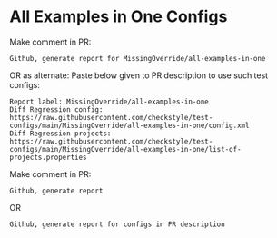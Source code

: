 # All Examples in One Configs
Make comment in PR:
```
Github, generate report for MissingOverride/all-examples-in-one
```
OR as alternate:
Paste below given to PR description to use such test configs:
```
Report label: MissingOverride/all-examples-in-one
Diff Regression config: https://raw.githubusercontent.com/checkstyle/test-configs/main/MissingOverride/all-examples-in-one/config.xml
Diff Regression projects: https://raw.githubusercontent.com/checkstyle/test-configs/main/MissingOverride/all-examples-in-one/list-of-projects.properties
```
Make comment in PR:
```
Github, generate report
```
OR
```
Github, generate report for configs in PR description
```
